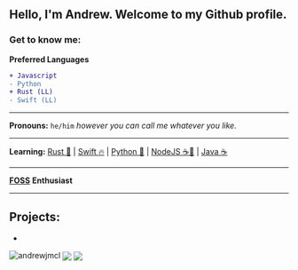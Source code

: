 ## Hello, I'm Andrew. Welcome to my Github profile.
### Get to know me:

**Preferred Languages**
```diff
+ Javascript
- Python
+ Rust (LL)
- Swift (LL)
```
---
**Pronouns:** `he/him` *however you can call me whatever you like.*

---
**Learning:** [Rust 🦀](https://github.com/rust-lang/rust) | [Swift 🔥](https://github.com/apple/swift) | [Python 🐍](https://www.python.org/downloads/) | [NodeJS ☕️📜](https://nodejs.org/en/download/) | [Java ☕️](https://www.java.com/en/)

---
[**FOSS**](https://itsfoss.com/what-is-foss/) **Enthusiast**

---
**Projects:**
- 
- 



<img src="https://komarev.com/ghpvc/?username=andrewjmcl" alt="andrewjmcl" /> 
<img" src="https://github-readme-stats.vercel.app/api/top-langs/?username=andrewjmcl&layout=compact&theme=dark">
<img align="center" src="https://github-readme-stats.vercel.app/api?username=andrewjmcl&show_icons=true&text_color=5baddf&icon_color=FFF&theme=tokyonight">
<img align="center" src="https://github-readme-stats.vercel.app/api/top-langs/?username=andrewjmcl&layout=compact&text_color=5baddf&icon_color=FFF&theme=tokyonight">
